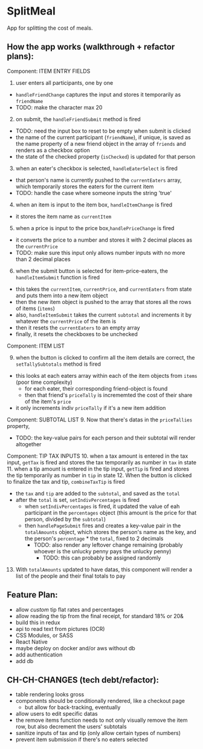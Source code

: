 # SplitMeal
App for splitting the cost of meals.


How the app works (walkthrough + refactor plans):
-------------------------------------------------

Component: ITEM ENTRY FIELDS
1. user enters all participants, one by one
  - `handleFriendChange` captures the input and stores it temporarily as `friendName`
  - TODO: make the character max 20
2. on submit, the `handleFriendSubmit` method is fired
  - TODO: need the input box to reset to be empty when submit is clicked
  - the name of the current participant (`friendName`), if unique, is saved as the name property of a new friend object in the array of `friends` and renders as a checkbox option
  - the state of the checked property (`isChecked`) is updated for that person
3. when an eater's checkbox is selected, `handleEaterSelect` is fired 
  - that person's name is currently pushed to the `currentEaters` array, which temporarily stores the eaters for the current item
  - TODO: handle the case where someone inputs the string 'true'
4. when an item is input to the item box, `handleItemChange` is fired
  - it stores the item name as `currentItem`
5. when a price is input to the price box,`handlePriceChange` is fired
  - it converts the price to a number and stores it with 2 decimal places as the `currentPrice`
  - TODO: make sure this input only allows number inputs with no more than 2 decimal places
6. when the submit button is selected for item-price-eaters, the `handleItemSubmit` function is fired
  - this takes the `currentItem`, `currentPrice`, and `currentEaters` from state and puts them into a new item object
  - then the new item object is pushed to the array that stores all the rows of items (`items`)
  - also, `handleItemSubmit` takes the current `subtotal` and increments it by whatever the `currentPrice` of the item is
  - then it resets the `currentEaters` to an empty array
  - finally, it resets the checkboxes to be unchecked

Component: ITEM LIST
<!-- 7. the item-price-eaters will be rendered on the page, inside a rough html table
  - each row has a "remove" button, with a click handler `removeItemRow`
8. when `removeItemRow` is fired, the target row is removed from the `allRows` array of items -->
9. when the button is clicked to confirm all the item details are correct, the `setTallySubtotals` method is fired
  - this looks at each eaters array within each of the item objects from `items` (poor time complexity)
    - for each eater, their corresponding friend-object is found
    - then that friend's `priceTally` is incrememted the cost of their share of the item's `price`
  - it only increments indiv `priceTally` if it's a new item addition

Component: SUBTOTAL LIST
9. Now that there's datas in the `priceTallies` property,
  - TODO: the key-value pairs for each person and their subtotal will render altogether

Component: TIP TAX INPUTS
10. when a tax amount is entered in the tax input, `getTax` is fired and stores the tax temporarily as number in `tax` in state
11. when a tip amount is entered in the tip input, `getTip` is fired and stores the tip temporarily as number in `tip` in state
12. When the button is clicked to finalize the tax and tip, `combineTaxTip` is fired
  - the `tax` and `tip` are added to the `subtotal`, and saved as the `total`
  - after the `total` is set, `setIndivPercentages` is fired
    - when `setIndivPercentages` is fired, it updated the value of eah participant in the `percentages` object (this amount is the price for that person, divided by the `subtotal`)
    - then `handlePageSubmit` fires and creates a key-value pair in the `totalAmounts` object, which stores the person's name as the key, and the person's `percentage` * the `total`, fixed to 2 decimals
      - TODO: also render any leftover change remaining (probably whoever is the unlucky penny pays the unlucky penny)
        - TODO: this can probably be assigned randomly
13. With `totalAmounts` updated to have datas, this component will render a list of the people and their final totals to pay


Feature Plan:
--------------
- allow *custom* tip flat rates and percentages
- allow reading the tip from the final receipt, for standard 18% or 20&
- build this in redux
- api to read text from pictures (OCR)
- CSS Modules, or SASS
- React Native
- maybe deploy on docker and/or aws without db
- add authentication
- add db


CH-CH-CHANGES (tech debt/refactor):
-----------------------------------
- table rendering looks gross
- components should be conditionally rendered, like a checkout page
  - but allow for back-tracking, eventually
- allow users to edit specific datas
- the remove items function needs to not only visually remove the item row, but also decrement the users' subtotals
- sanitize inputs of tax and tip (only allow certain types of numbers)
- prevent item submission if there's no eaters selected
